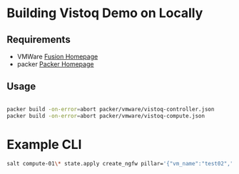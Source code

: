 
# Building Vistoq Demo on Locally

## Requirements

* VMWare [Fusion Homepage](https://www.vmware.com/products/fusion.html)
* packer [Packer Homepage](https://www.packer.io/intro/) 

## Usage

```bash

packer build -on-error=abort packer/vmware/vistoq-controller.json
packer build -on-error=abort packer/vmware/vistoq-compute.json

```

# Example CLI

```bash
salt compute-01\* state.apply create_ngfw pillar='{"vm_name":"test02","left_interface_bridge":"br0","right_interface_bridge":"br1","admin_username":"admin","admin_password":"test123"}'
```

